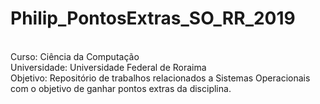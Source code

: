 # Philip_PontosExtras_SO_RR_2019
<br>Curso: Ciência da Computação</br>
Universidade: Universidade Federal de Roraima  
Objetivo: Repositório de trabalhos relacionados a Sistemas Operacionais com o objetivo de ganhar pontos extras da disciplina.
